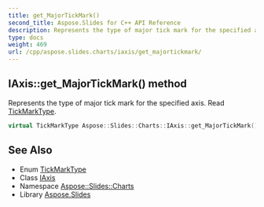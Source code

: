 ```yaml
---
title: get_MajorTickMark()
second_title: Aspose.Slides for C++ API Reference
description: Represents the type of major tick mark for the specified axis. Read TickMarkType.
type: docs
weight: 469
url: /cpp/aspose.slides.charts/iaxis/get_majortickmark/
---
```

## IAxis::get_MajorTickMark() method


Represents the type of major tick mark for the specified axis. Read [TickMarkType](../../tickmarktype/).

```cpp
virtual TickMarkType Aspose::Slides::Charts::IAxis::get_MajorTickMark()=0
```

## See Also

* Enum [TickMarkType](../tickmarktype/)
* Class [IAxis](./)
* Namespace [Aspose::Slides::Charts](../)
* Library [Aspose.Slides](../../)